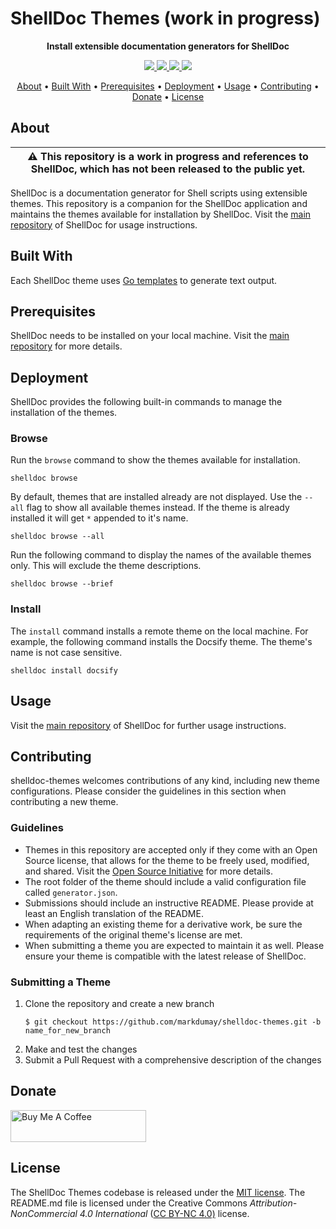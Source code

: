 # ShellDoc Themes (work in progress)

<!-- Tagline -->
<p align="center">
    <b>Install extensible documentation generators for ShellDoc</b>
    <br />
</p>


<!-- Badges -->
<p align="center">
    <a href="https://github.com/markdumay/shelldoc-themes/commits/main" alt="Last commit">
        <img src="https://img.shields.io/github/last-commit/markdumay/shelldoc-themes.svg" />
    </a>
    <a href="https://github.com/markdumay/shelldoc-themes/issues" alt="Issues">
        <img src="https://img.shields.io/github/issues/markdumay/shelldoc-themes.svg" />
    </a>
    <a href="https://github.com/markdumay/shelldoc-themes/pulls" alt="Pulls">
        <img src="https://img.shields.io/github/issues-pr-raw/markdumay/shelldoc-themes.svg" />
    </a>
    <a href="https://github.com/markdumay/shelldoc-themes/blob/main/LICENSE" alt="License">
        <img src="https://img.shields.io/github/license/markdumay/shelldoc-themes" />
    </a>
</p>

<!-- Table of Contents -->
<p align="center">
  <a href="#about">About</a> •
  <a href="#built-with">Built With</a> •
  <a href="#prerequisites">Prerequisites</a> •
  <a href="#deployment">Deployment</a> •
  <a href="#usage">Usage</a> •
  <a href="#contributing">Contributing</a> •
  <a href="#donate">Donate</a> •
  <a href="#license">License</a>
</p>


## About
| :warning: This repository is a work in progress and references to ShellDoc, which has not been released to the public yet. |
| --- |

ShellDoc is a documentation generator for Shell scripts using extensible themes. This repository is a companion for the ShellDoc application and maintains the themes available for installation by ShellDoc. Visit the [main repository][shelldoc_repository] of ShellDoc for usage instructions.


<!-- TODO: add tutorial deep-link 
Detailed background information is available on the author's [personal blog][blog].
-->

## Built With
Each ShellDoc theme uses [Go templates][go_template] to generate text output.

## Prerequisites
ShellDoc needs to be installed on your local machine. Visit the [main repository][shelldoc_repository] for more details.

## Deployment
ShellDoc provides the following built-in commands to manage the installation of the themes.

### Browse
Run the `browse` command to show the themes available for installation.

```console
shelldoc browse
```

By default, themes that are installed already are not displayed. Use the `--all` flag to show all available themes instead. If the theme is already installed it will get `*` appended to it's name.

```console
shelldoc browse --all
```

Run the following command to display the names of the available themes only. This will exclude the theme descriptions.

```console
shelldoc browse --brief
```

### Install
The `install` command installs a remote theme on the local machine. For example, the following command installs the Docsify theme. The theme's name is not case sensitive.

```console
shelldoc install docsify
```

<!--
### Remove an Installed Theme
### Upgrade Installed Themes
-->

## Usage
Visit the [main repository][shelldoc_repository] of ShellDoc for further usage instructions.

## Contributing
shelldoc-themes welcomes contributions of any kind, including new theme configurations. Please consider the guidelines in this section when contributing a new theme.

### Guidelines
- Themes in this repository are accepted only if they come with an Open Source license, that allows for the theme to be freely used, modified, and shared. Visit the [Open Source Initiative][open_source_url] for more details.
- The root folder of the theme should include a valid configuration file called `generator.json`.
- Submissions should include an instructive README. Please provide at least an English translation of the README.
- When adapting an existing theme for a derivative work, be sure the requirements of the original theme's license are met.
- When submitting a theme you are expected to maintain it as well. Please ensure your theme is compatible with the latest release of ShellDoc.

### Submitting a Theme
1. Clone the repository and create a new branch 
    ```console
    $ git checkout https://github.com/markdumay/shelldoc-themes.git -b name_for_new_branch
    ```
2. Make and test the changes
3. Submit a Pull Request with a comprehensive description of the changes


## Donate
<a href="https://www.buymeacoffee.com/markdumay" target="_blank"><img src="https://cdn.buymeacoffee.com/buttons/lato-orange.png" alt="Buy Me A Coffee" style="height: 51px !important;width: 217px !important;"></a>

## License
The ShellDoc Themes codebase is released under the [MIT license][license]. The README.md file is licensed under the Creative Commons *Attribution-NonCommercial 4.0 International* ([CC BY-NC 4.0)][cc-by-nc-4.0] license.

<!-- MARKDOWN PUBLIC LINKS -->
[cc-by-nc-4.0]: https://creativecommons.org/licenses/by-nc/4.0/
[docsify_url]: https://docsify.js.org
[go_template]: https://golang.org/pkg/text/template/
[open_source_url]: https://opensource.org/licenses

<!-- MARKDOWN MAINTAINED LINKS -->
<!-- TODO: add blog link
[blog]: https://markdumay.com
-->
[blog]: https://github.com/markdumay
[license]: https://github.com/markdumay/shelldoc-themes/blob/main/LICENSE
[shelldoc_repository]: https://github.com/markdumay/shelldoc.git
[repository]: https://github.com/markdumay/shelldoc-themes.git
